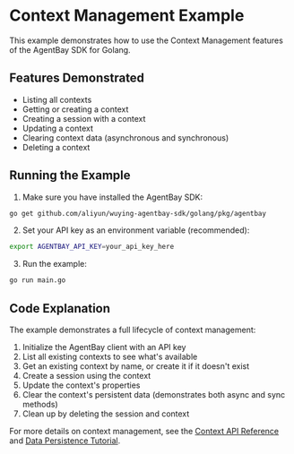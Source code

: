 # Context Management Example

This example demonstrates how to use the Context Management features of the AgentBay SDK for Golang.

## Features Demonstrated

- Listing all contexts
- Getting or creating a context
- Creating a session with a context
- Updating a context
- Clearing context data (asynchronous and synchronous)
- Deleting a context

## Running the Example

1. Make sure you have installed the AgentBay SDK:

```bash
go get github.com/aliyun/wuying-agentbay-sdk/golang/pkg/agentbay
```

2. Set your API key as an environment variable (recommended):

```bash
export AGENTBAY_API_KEY=your_api_key_here
```

3. Run the example:

```bash
go run main.go
```

## Code Explanation

The example demonstrates a full lifecycle of context management:

1. Initialize the AgentBay client with an API key
2. List all existing contexts to see what's available
3. Get an existing context by name, or create it if it doesn't exist
4. Create a session using the context
5. Update the context's properties
6. Clear the context's persistent data (demonstrates both async and sync methods)
7. Clean up by deleting the session and context

For more details on context management, see the [Context API Reference](../../../../../../typescript/docs/api/common-features/basics/context.md) and [Data Persistence Tutorial](../../../../../../docs/guides/common-features/basics/data-persistence.md).